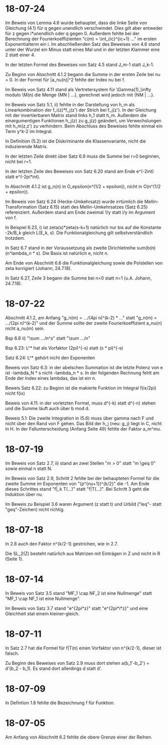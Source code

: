 # 18-07-24
Im Beweis von Lemma 4.6 wurde behauptet, dass die linke Seite von Gleichung (4.1) für q gegen unendlich verschwindet. Dies gilt aber entweder für z gegen i*unendlich oder q gegen 0. Außerdem fehlte bei der Berechnung der Fourierkoeffizienten "c(m) = \int_{ic}^{ic+1} ..." im ersten Exponentialterm ein i. Im abschließenden Satz des Beweises von 4.6 stand unter der Wurzel ein Minus statt eines Mal und in der letzten Klammer eine 2 statt einer 4.

In der letzten Formel des Beweises von Satz 4.5 stand J_m-1 statt J_k-1.

Zu Beginn von Abschnitt 4.1.2 begann die Summe in der ersten Zeile bei nu = 0. In der Formel für |a_nu(n)|^2 fehlte der Index nu bei f.

Im Beweis von Satz 4.11 stand als Vertretersystem für \Gamma(1)_\infty modulo \M(n) die Menge {MN | ...}, gerechnet wird jedoch mit {NM | ...}.

Im Beweis von Satz 5.1, ii) fehlte in der Darstellung von h_m als Linearkombination der f_i(z)*f_j(z') der Strich bei f_j(z'). In der Gleichung mit der invertierbaren Matrix stand links h_1 statt h_m. Außerdem die einargumentigen Funktionen h_j(z) zu g_j(z) geändert, um Verwechslungen mit h_m(z,z') zu verhindern. Beim Abschluss des Beweises fehlte einmal ein Term y^k-2 im Integral.

In Definition (5.2) ist die Diskriminante die Klassenvariante, nicht die induzierende Matrix.

In der letzten Zeile direkt über Satz 6.9 muss die Summe bei r=0 beginnen, nicht bei r=1.

In der letzten Zeile des Beweises von Satz 6.20 stand am Ende e^(-2int) statt e^(-2pi*int).

In Abschnitt 4.1.2 ist g_n(n) in O_epsilon(n^(1/2 + epsilon)), nicht in O(n^(1/2 + epsilon)).

Im Beweis von Satz 6.24 (Hecke-Umkehrsatz) wurde irrtümlich die Mellin-Transformation (Satz 6.15) statt des Mellin-Umkehrsatzes (Satz 6.25) referenziert. Außerdem stand am Ende zweimal 1/y statt i/y im Argument von f.

In Beispiel 6.23, i) ist zeta(s)*zeta(s-k+1) natürlich nur bis auf die Konstante -2k/B_k gleich L(E_k, s). Die Funktionalgleichung gilt selbstverständlich trotzdem.

In Satz 6.7 stand in der Voraussetzung als zweite Dirichletreihe sum(b(n)(n^lambda_n * s). Die Basis ist natürlich e, nicht n.

Am Ende von Abschnitt 6.6 die Funktionalgleichung sowie die Polstellen von zeta korrigiert (Johann, 24.7.18).

In Satz 6.27, Zeile 3 begann die Summe bei n=0 statt n=1 (u.A. Johann, 24.7.18).

# 18-07-22
Abschnitt 4.1.2, am Anfang "g_n(m) = .../(4pi n)^(k-2) * ..." statt "g_n(m) = .../(2pi n)^(k-2)" und der Summe sollte der zweite Fourierkoeffizient a_nu(n) nicht a_nu(m) sein.

Bsp 6.8 ii) "\sum .../n^s" statt "\sum .../n"

Bsp 6.23: L^* hat als Vorfaktor (2pi)^(-s) statt (s * pi)^(-s)

Satz 6.24: L^* gehört nicht den Exponenten

Beweis von Satz 6.3: in der abelschen Summation ist die letzte Potenz von e ist -lambda_N * s nicht -lambda_n * s.
In der folgenden Rechnung fehlt am Ende der Index eines lambdas, das ist ein n.

Beweis Satz 6.22: zu Beginn ist die makierte Funktion im Integral f(ix/2pi) nicht f(ix)

Beweis von 4.11: in der vorletzten Formel, muss d^(-k) statt d^(-n) stehen und die Summe läuft auch über b mod d.

Beweis 5.1: Die zweite Integration in (5.6) muss über gamma nach F und nicht über den Rand von F gehen.
Das Bild der h_j (neu: g_j) liegt in C, nicht in H.
In der Fallunterscheidung (Anfang Seite 49) fehlte der Faktor a_m^mu.

# 18-07-19
Im Beweis von Satz 2.7, ii) stand an zwei Stellen "m > 0" statt "m \geq 0" sowie einmal n statt N.

Im Beweis von Satz 2.9, Schritt 2 fehlte bei der behaupteten Formel für die zweite Summe im Exponenten von "(p^{nu+1})^{k/2}" die -1. Am Ende dieses Schrittes stand "f|\_k T(...)" statt "f|T(...)". Bei Schritt 3 geht die Induktion über nu.

Im Beweis zu Beispiel 3.6 waren Argument (z statt t) und Urbild ("leq"- statt "geq"-Zeichen) nicht richtig.

# 18-07-18
In 2.8 auch den Faktor n^{k/2-1} gestrichen, wie in 2.7.

Die SL_2(Z) besteht natürlich aus Matrizen mit Einträgen in Z und nicht in R (Seite 1).

# 18-07-14
In Beweis von Satz 3.5 stand "MF_1 \cap NF_2 ist eine Nullmenge" statt "MF_1 \cap NF_1 ist eine Nullmenge".

Im Beweis von Satz 3.7 stand "e^{2pi\*z}" statt "e^{2pi\*i\*z}" und eine Gleichheit stat einem kleiner-gleich.

# 18-07-11
In Satz 2.7 hat die Formel für f|T(n) einen Vorfaktor von n^{k/2-1}, dieser ist falsch.

Zu Beginn des Beweises von Satz 2.9 muss dort stehen a(b_1'-b_2') = d'(b_2 - b_1). Es stand dort allerdings d statt d'.

# 18-07-09
In Defintion 1.8 fehlte die Bezeichnung f für Funktion.

# 18-07-05
Am Anfang von Abschnitt 6.2 fehlte die obere Grenze einer der Reihen.
